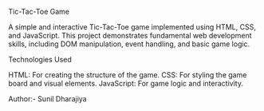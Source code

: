 Tic-Tac-Toe Game

A simple and interactive Tic-Tac-Toe game implemented using HTML, CSS, and JavaScript. This project demonstrates fundamental web development skills, including DOM manipulation, event handling, and basic game logic.

Technologies Used

HTML: For creating the structure of the game.
CSS: For styling the game board and visual elements.
JavaScript: For game logic and interactivity.

Author:- 
Sunil Dharajiya
